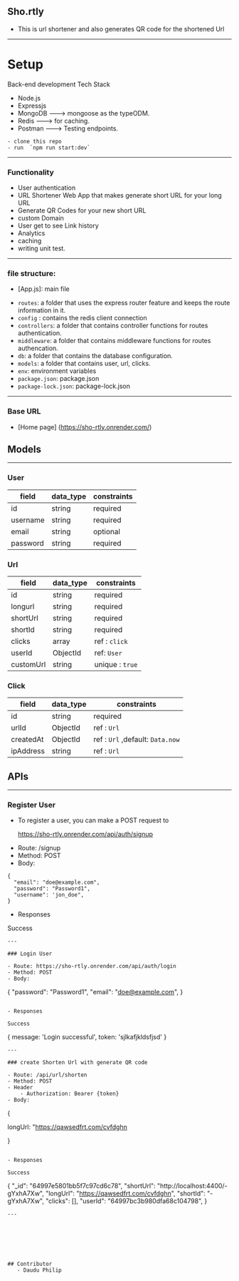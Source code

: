 ## Sho.rtly
 - This is url shortener and also generates QR code for the shortened Url
 ---
# Setup
Back-end development Tech Stack
* Node.js
* Expressjs
* MongoDB  ---> mongoose as the typeODM.
* Redis ---> for caching.
* Postman  ---> Testing endpoints.

```
- clone this repo
- run  `npm run start:dev`
```
---

### Functionality
- User authentication
- URL Shortener Web App that makes generate short URL for your  long URL
- Generate QR Codes for your new short URL
- custom Domain 
- User get to see Link history
- Analytics
- caching 
- writing unit test.
---

### file structure:
  - [App.js]: main file
  + `routes`: a folder that uses the express router feature and keeps the route information in it.
  + `config` : contains the redis client connection
  + `controllers`: a folder that contains controller functions for routes authentication.
  + `middleware`: a folder that contains middleware functions for routes authencation.
  + `db`: a folder that contains the database configuration.
  + `models`: a folder that contains user, url, clicks.
  + `env`: environment variables
  + `package.json`: package.json
  + `package-lock.json`: package-lock.json
---


### Base URL
  - [Home page] (https://sho-rtly.onrender.com/)

## Models
---


### User
| field    |  data_type   |    constraints  |
|---|---|---|
|   id  | string  | required
|  username  |   string   |  required  |
|  email     | string  |  optional |
|  password |   string |  required  |

### Url
| field    |  data_type   |    constraints  |
|---|---|---|
|  id |  string |  required |
|  longurl | string |  required  |
|  shortUrl  |  string |  required  |
|  shortId    | string  |  required |
|  clicks |   array |  ref : `click` |
|  userId | ObjectId |  ref: `User` |
|  customUrl  |  string  | unique : `true` |


### Click
| field    |  data_type   |    constraints  |
|---|---|---|
|  id |  string |  required |
| urlId | ObjectId |  ref : `Url`  |
| createdAt | ObjectId |  ref : `Url` ,default: `Data.now`  |
| ipAddress | string |  ref : `Url`  |




##  APIs
---
### Register User

* To register a user, you can make a POST request to

  https://sho-rtly.onrender.com/api/auth/signup

- Route: /signup
- Method: POST
- Body: 
```
{
  "email": "doe@example.com",
  "password": "Password1",
  "username": 'jon_doe",
}
```

- Responses

Success
```
---

### Login User

- Route: https://sho-rtly.onrender.com/api/auth/login
- Method: POST
- Body: 
```
{
  "password": "Password1",
  "email": "doe@example.com",
}
```

- Responses

Success

```
{
    message: 'Login successful',
    token: 'sjlkafjkldsfjsd'
}
```
---

### create Shorten Url with generate QR code

- Route: /api/url/shorten
- Method: POST
- Header
    - Authorization: Bearer {token}
- Body: 

```
{
  
  longUrl: "https://qawsedfrt.com/cvfdghn
  
}
```

- Responses

Success

```
{
     "_id": "64997e5801bb5f7c97cd6c78",
    "shortUrl": "http://localhost:4400/-gYxhA7Xw",
    "longUrl": "https://qawsedfrt.com/cvfdghn",
    "shortId": "-gYxhA7Xw",
    "clicks": [],
    "userId": "64997bc3b980dfa68c104798",
}
```
---



   

   

## Contributor
   - Daudu Philip

